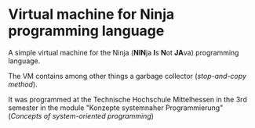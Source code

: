 # Virtual machine for Ninja programming language
A simple virtual machine for the Ninja (**NIN**ja **I**s **N**ot **JA**va) programming language.

The VM contains among other things a garbage collector (*stop-and-copy method*). 

It was programmed at the Technische Hochschule Mittelhessen in the 3rd semester in the module "Konzepte systemnaher Programmierung" (*Concepts of system-oriented programming*)

